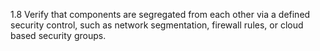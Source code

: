 1.8 Verify that components are segregated from each other via a defined security control, such as network segmentation, firewall rules, or cloud based security groups.
